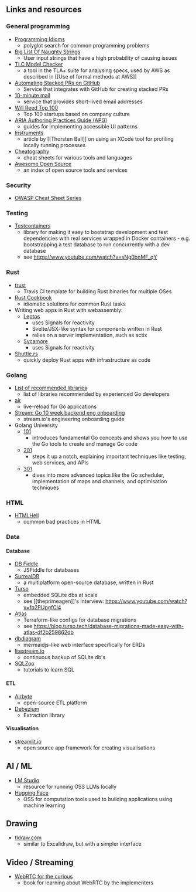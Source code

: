 ## Links and resources

### General programming

- [Programming Idioms](https://www.programming-idioms.org/)
  - polyglot search for common programming problems
- [Big List Of Naughty Strings](https://github.com/minimaxir/big-list-of-naughty-strings)
  - User input strings that have a high probability of causing issues
- [TLC Model Checker](https://lamport.azurewebsites.net/tla/toolbox.html)
  - a tool in the TLA+ suite for analysing specs, used by AWS as described in [[Use of formal methods at AWS]]
- [Automating Stacked PRs on GitHub](https://graphite.dev/blog/stacked-prs)
  - Service that integrates with GitHub for creating stacked PRs
- [10-minute mail](https://10minutemail.com/)
  - service that provides short-lived email addresses
- [Will Reed Top 100](https://www.willreedtop100.com/top-100-list)
  - Top 100 startups based on company culture
- [ARIA Authoring Practices Guide (APG)](https://www.w3.org/WAI/ARIA/apg/patterns/)
  - guides for implementing accessible UI patterns
- [Instruments](https://registerspill.thorstenball.com/p/did-you-know-about-instruments)
  * article by [[Thorsten Ball]] on using an XCode tool for profiling locally running processes
- [Cheatography](https://cheatography.com)
    * cheat sheets for various tools and languages
- [Awesome Open Source](https://awesomeopensource.com/)
    * an index of open source tools and services

### Security

- [OWASP Cheat Sheet Series](https://cheatsheetseries.owasp.org/index.html)

### Testing

- [Testcontainers](https://testcontainers.com/getting-started/)
  * library for making it easy to bootstrap development and test dependencies
      with real services wrapped in Docker containers - e.g. bootstrapping a test
      database to run concurrently with a dev database
  * see https://www.youtube.com/watch?v=sNg0bnMF_qY

### Rust

- [trust](https://github.com/japaric/trust)
  - Travis CI template for building Rust binaries for multiple OSes
- [Rust Cookbook](https://rust-lang-nursery.github.io/rust-cookbook/)
  - idiomatic solutions for common Rust tasks
- Writing web apps in Rust with webassembly:
  - [Leptos](https://leptos.dev/)
    - uses Signals for reactivity
    - Svelte/JSX-like syntax for components written in Rust
    - relies on a server implementation, such as actix
  - [Sycamore](https://sycamore-rs.netlify.app/)
    - uses Signals for reactivity
- [Shuttle.rs](https://shuttle.rs/)
  - quickly deploy Rust apps with infrastructure as code

### Golang

- [List of recommended libraries](https://threedots.tech/post/list-of-recommended-libraries/)
  * list of libraries recommended by experienced Go developers
- [air](https://github.com/cosmtrek/air)
  * live-reload for Go applications
- [Stream: Go 10 week backend eng onboarding](https://stream-wiki.notion.site/Stream-Go-10-Week-Backend-Eng-Onboarding-625363c8c3684753b7f2b7d829bcd67a)
  - stream.io's engineering onboarding guide
- Golang University
  - [101](https://www.youtube.com/playlist?list=PLEcwzBXTPUE9V1o8mZdC9tNnRZaTgI-1P)
    - introduces fundamental Go concepts and shows you how to use the Go tools to create and manage Go code
  - [201](https://www.youtube.com/playlist?list=PLEcwzBXTPUE_5m_JaMXmGEFgduH8EsuTs)
    - steps it up a notch, explaining important techniques like testing, web services, and APIs
  - [301](https://www.youtube.com/playlist?list=PLEcwzBXTPUE8KvXRFmmfPEUmKoy9LfmAf)
    * dives into more advanced topics like the Go scheduler, implementation of maps and channels, and optimisation techniques

### HTML

- [HTMLHell](https://htmlhell.com/)
  - common bad practices in HTML

### Data

#### Database

- [DB Fiddle](https://www.db-fiddle.com/f/2hU2nuUrSiujYtn9eBtuXV/0)
  - JSFiddle for databases
- [SurrealDB](https://docs.surrealdb.com/docs/integration/sdks/rust/)
  - a multiplatform open-source database, written in Rust
- [Turso](https://turso.tech)
  - embedded SQLite dbs at scale
  - see [[theprimeagen]]'s interview: https://www.youtube.com/watch?v=fq2PUpgfCi4
- [Atlas](https://atlasgo.io/getting-started/)
  - Terraform-like configs for database migrations
  - see https://blog.turso.tech/database-migrations-made-easy-with-atlas-df2b259862db
- [dbdiagram](https://dbdiagram.io)
  - mermaidjs-like web interface specifically for ERDs
- [litestream.io](https://litestream.io/)
  - continuous backup of SQLite db's
- [SQLZoo](https://sqlzoo.net/wiki/SQL_Tutorial)
  - tutorials to learn SQL

#### ETL

- [Airbyte](https://airbyte.com/tutorials/mysql-change-data-capture-cdc)
  - open-source ETL platform
- [Debezium](https://debezium.io/)
  - Extraction library

#### Visualisation

- [streamlit.io](https://streamlit.io/)
  - open source app framework for creating visualisations

## AI / ML

- [LM Studio](https://lmstudio.ai/)
  - resource for running OSS LLMs locally
- [Hugging Face](https://huggingface.co)
  - OSS for computation tools used to building applications using machine learning

## Drawing

- [tldraw.com](https://tldraw.com)
    * similar to Excalidraw, but with a simpler interface

## Video / Streaming

- [WebRTC for the curious](https://webrtcforthecurious.com/)
    - book for learning about WebRTC by the implementers




